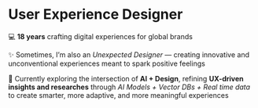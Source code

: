 # User Experience Designer  

💻 **18 years** crafting digital experiences for global brands  

✨ Sometimes, I’m also an *Unexpected Designer* — creating innovative and unconventional experiences meant to spark positive feelings  

🤖 Currently exploring the intersection of **AI + Design**, refining **UX-driven insights and researches** through  *AI Models + Vector DBs + Real time data* to create smarter, more adaptive, and more meaningful experiences  
